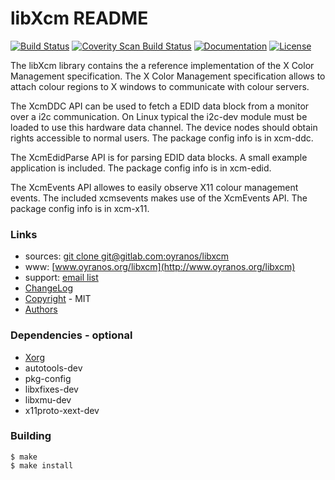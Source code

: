 # libXcm README
[![Build Status](https://travis-ci.org/oyranos-cms/libxcm.svg?branch=master)](https://travis-ci.org/oyranos-cms/libxcm)
[![Coverity Scan Build Status](https://scan.coverity.com/projects/4303/badge.svg)](https://scan.coverity.com/projects/4303)
[![Documentation](https://codedocs.xyz/oyranos-cms/libxcm.svg)](https://codedocs.xyz/oyranos-cms/libxcm/)
[![License](https://img.shields.io/github/license/mashape/apistatus.svg)](http://www.opensource.org/licenses/mit-license.php)

The libXcm library contains the a reference implementation of the 
X Color Management specification. The X Color Management specification 
allows to attach colour regions to X windows to communicate with colour
servers.

The XcmDDC API can be used to fetch a EDID data block from a monitor over
a i2c communication. On Linux typical the i2c-dev module
must be loaded to use this hardware data channel. The device nodes
should obtain rights accessible to normal users. The package config info is
in xcm-ddc.

The XcmEdidParse API is for parsing EDID data blocks. A small example 
application is included. The package config info is in xcm-edid.

The XcmEvents API allowes to easily observe X11 colour management events.
The included xcmsevents makes use of the XcmEvents API. The package config
info is in xcm-x11.


### Links
* sources: [git clone git@gitlab.com:oyranos/libxcm](https://gitlab.com/oyranos/libxcm)
* www: [www.oyranos.org/libxcm](http://www.oyranos.org/libxcm)
* support: [email list](http://lists.freedesktop.org/mailman/listinfo/openicc)
* [ChangeLog](docs/ChangeLog.md)
* [Copyright](docs/COPYING.md) - MIT
* [Authors](docs/AUTHORS.md)


### Dependencies - optional
* [Xorg](http://www.x.org)
* autotools-dev
* pkg-config
* libxfixes-dev
* libxmu-dev
* x11proto-xext-dev


### Building
    $ make
    $ make install


